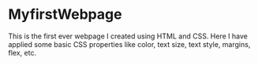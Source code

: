 # MyfirstWebpage
This is the first ever webpage I created using HTML and CSS.
Here I have applied some basic CSS properties like color, text size, text style, margins, flex, etc.
